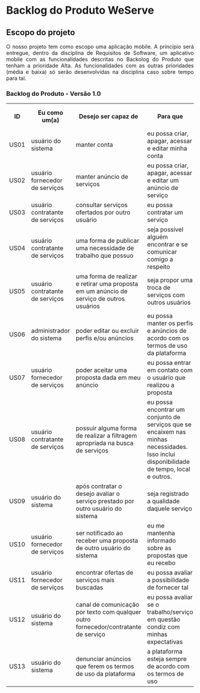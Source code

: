 # Backlog do Produto WeServe

## Escopo do projeto
<p align="justify">O nosso projeto tem como escopo uma aplicação mobile.  A princípio será entregue, dentro da disciplina de Requisitos de Software, um aplicativo mobile com as funcionalidades descritas no Backolog do Produto que tenham a prioridade Alta. As funcionalidades com as outras prioridades (média e baixa) só serão desenvolvidas na disciplina caso sobre tempo para tal.</p>


### Backlog do Produto - Versão 1.0

<table>
    <tr>
        <th>ID</th>
        <th>Eu como um(a)</th>
        <th>Desejo ser capaz de</th>
	<th>Para que</th>
        <th>Prioridade</th>
        <th>Sprint   </th>
        <th>Associado aos requisitos</th>
    </tr>
    <tr>
        <td> US01 </td>
        <td> usuário do sistema </td>
        <td> manter conta </td>
	<td> eu possa criar, apagar, acessar e editar minha conta </td>
        <td> Alta </td>
        <td> 1 </td>
        <td> RF01 </td>
    </tr>
    <tr>
        <td> US02 </td>
        <td> usuário fornecedor de serviços </td>
        <td> manter anúncio de serviços </td>
	<td> eu possa criar, apagar, acessar e editar um anúncio de serviço </td>
        <td> Alta </td>
        <td> 1 </td>
        <td> RF04 </td>
    </tr>
    <tr>
        <td> US03 </td>
        <td> usuário contratante de serviços </td>
        <td> consultar serviços ofertados por outro usuário </td>
	<td> eu possa contratar um serviço </td>
        <td> Alta </td>
        <td> 1 </td>
        <td> RF02 </td>
    </tr>
    <tr>
        <td> US04 </td>
        <td> usuário contratante de serviços </td>
        <td> uma forma de publicar uma necessidade de trabalho que possuo </td>
	<td> seja possível alguém encontrar e se comunicar comigo a respeito </td>
        <td> Alta </td>
        <td> 3 </td>
        <td> RF05 </td>
    </tr>
    <tr>
        <td> US05 </td>
        <td> usuário contratante de serviços </td>
        <td> uma forma de realizar e retirar uma proposta em um anúncio de serviço de outros usuários </td>
	<td> seja propor uma troca de serviços com outros usuários </td>
        <td> Alta </td>
        <td> 2 </td>
        <td> RF10 </td>
    </tr>
    <tr>
        <td> US06 </td>
        <td> administrador do sistema </td>
        <td> poder editar ou excluir perfis e/ou anúncios </td>
	<td> eu possa manter os perfis e anúncios de acordo com os termos de uso da plataforma </td>
        <td> Alta </td>
        <td> 3 </td>
        <td> RF13 </td>
    </tr>
    <tr>
        <td> US07 </td>
        <td> usuário fornecedor de serviços </td>
        <td> poder aceitar uma proposta dada em meu anúncio </td>
	<td> eu possa entrar em contato com o usuário que realizou a proposta </td>
        <td> Alta </td>
        <td> 2 </td>
        <td> RF15 </td>
    </tr>
    <tr>
        <td> US08 </td>
        <td> usuário contratante de serviços </td>
        <td> possuir alguma forma de realizar a filtragem apropriada na busca de serviços </td>
	<td> eu possa encontrar um conjunto de serviços que se encaixem nas minhas necessidades. Isso inclui disponibilidade de tempo, local e outros. </td>
        <td> Média </td>
        <td> 4 </td>
        <td> RF07 </td>
    </tr>
    <tr>
        <td> US09 </td>
        <td> usuário do sistema </td>
        <td> após contratar o desejo avaliar o serviço prestado por outro usuário do sistema </td>
	<td> seja registrado a qualidade daquele serviço </td>
        <td> Média </td>
        <td> 4 </td>
        <td> RF11 </td>
    </tr>
    <tr>
        <td> US10 </td>
        <td> usuário fornecedor de serviços </td>
        <td> ser notificado ao receber uma proposta de outro usuário do sistema </td>
	<td> eu me mantenha informado sobre as propostas que eu recebo </td>
        <td> Média </td>
        <td> 4 </td>
        <td> RF14 </td>
    </tr>
    <tr>
        <td> US11 </td>
        <td> usuário fornecedor de serviços </td>
        <td> encontrar ofertas de serviços mais buscadas </td>
	<td> eu possa avaliar a possibilidade de fornecer tal </td>
        <td> Baixa </td>
        <td> Não será implementado na disciplina </td>
        <td> RF03, RF08, RF09 </td>
    </tr>
    <tr>
        <td> US12 </td>
        <td> usuário do sistema </td>
        <td> canal de comunicação por texto com qualquer outro fornecedor/contratante de serviço </td>
	<td> eu possa avaliar se o trabalho/serviço em questão condiz com minhas expectativas </td>
        <td> Baixa </td>
        <td> Não será implementado na disciplina </td>
        <td> RF06 </td>
    </tr>
    <tr>
        <td> US13 </td>
        <td> usuário do sistema </td>
        <td> denunciar anúncios que ferem os termos de uso da plataforma </td>
	<td> a plataforma esteja sempre de acordo com os termos de uso </td>
        <td> Baixa </td>
        <td> Não será implementado na disciplina </td>
        <td> RF12 </td>
    </tr>
</table>
